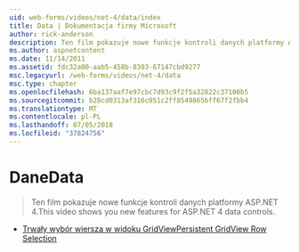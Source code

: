 ```yaml
---
uid: web-forms/videos/net-4/data/index
title: Data | Dokumentacja firmy Microsoft
author: rick-anderson
description: Ten film pokazuje nowe funkcje kontroli danych platformy ASP.NET 4.
ms.author: aspnetcontent
ms.date: 11/14/2011
ms.assetid: fdc32a00-aab5-458b-8303-67147cbd9277
msc.legacyurl: /web-forms/videos/net-4/data
msc.type: chapter
ms.openlocfilehash: 6ba137aaf7e97cbc7d93c9f2f5a32822c37100b5
ms.sourcegitcommit: b28cd0313af316c051c2ff8549865bff67f2fbb4
ms.translationtype: MT
ms.contentlocale: pl-PL
ms.lasthandoff: 07/05/2018
ms.locfileid: "37824756"
---
```

<a name="data"></a><span data-ttu-id="553dd-103">Dane</span><span class="sxs-lookup"><span data-stu-id="553dd-103">Data</span></span>
====================
> <span data-ttu-id="553dd-104">Ten film pokazuje nowe funkcje kontroli danych platformy ASP.NET 4.</span><span class="sxs-lookup"><span data-stu-id="553dd-104">This video shows you new features for ASP.NET 4 data controls.</span></span>


- [<span data-ttu-id="553dd-105">Trwały wybór wiersza w widoku GridView</span><span class="sxs-lookup"><span data-stu-id="553dd-105">Persistent GridView Row Selection</span></span>](aspnet-4-quick-hit-persistent-gridview-row-selection.md)
